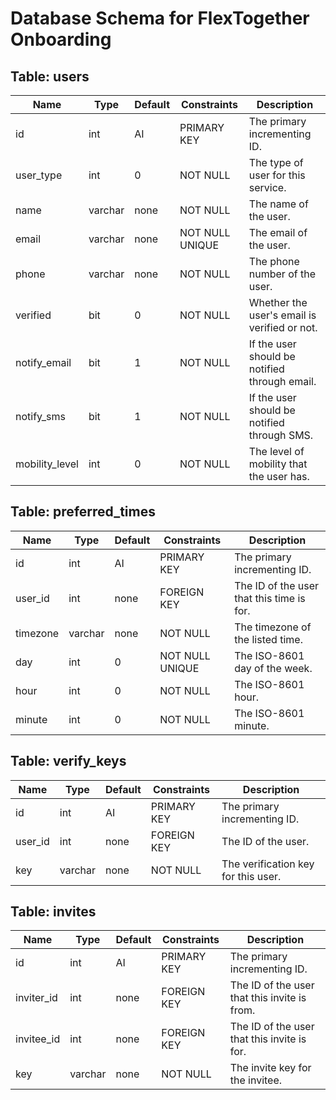 # Database Schema for FlexTogether Onboarding

## Table: users

| Name           | Type    | Default | Constraints     | Description                                   |
| -------------- | ------- | ------- | --------------- | --------------------------------------------- |
| id             | int     | AI      | PRIMARY KEY     | The primary incrementing ID.                  |
| user_type      | int     | 0       | NOT NULL        | The type of user for this service.            |
| name           | varchar | none    | NOT NULL        | The name of the user.                         |
| email          | varchar | none    | NOT NULL UNIQUE | The email of the user.                        |
| phone          | varchar | none    | NOT NULL        | The phone number of the user.                 |
| verified       | bit     | 0       | NOT NULL        | Whether the user's email is verified or not.  |
| notify_email   | bit     | 1       | NOT NULL        | If the user should be notified through email. |
| notify_sms     | bit     | 1       | NOT NULL        | If the user should be notified through SMS.   |
| mobility_level | int     | 0       | NOT NULL        | The level of mobility that the user has.      |

## Table: preferred_times

| Name     | Type    | Default | Constraints     | Description                                   |
| -------- | ------- | ------- | --------------- | --------------------------------------------- |
| id       | int     | AI      | PRIMARY KEY     | The primary incrementing ID.                  |
| user_id  | int     | none    | FOREIGN KEY     | The ID of the user that this time is for.     |
| timezone | varchar | none    | NOT NULL        | The timezone of the listed time.              |
| day      | int     | 0       | NOT NULL UNIQUE | The ISO-8601 day of the week.                 |
| hour     | int     | 0       | NOT NULL        | The ISO-8601 hour.                            |
| minute   | int     | 0       | NOT NULL        | The ISO-8601 minute.                          | 

## Table: verify_keys

| Name     | Type    | Default | Constraints     | Description                                   |
| -------- | ------- | ------- | --------------- | --------------------------------------------- |
| id       | int     | AI      | PRIMARY KEY     | The primary incrementing ID.                  |
| user_id  | int     | none    | FOREIGN KEY     | The ID of the user.                           |
| key      | varchar | none    | NOT NULL        | The verification key for this user.           |

## Table: invites

| Name       | Type    | Default | Constraints     | Description                                   |
| ---------- | ------- | ------- | --------------- | --------------------------------------------- |
| id         | int     | AI      | PRIMARY KEY     | The primary incrementing ID.                  |
| inviter_id | int     | none    | FOREIGN KEY     | The ID of the user that this invite is from.  |
| invitee_id | int     | none    | FOREIGN KEY     | The ID of the user that this invite is for.   |
| key        | varchar | none    | NOT NULL        | The invite key for the invitee.               |
